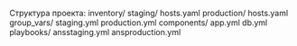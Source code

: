 Структура проекта:
inventory/
  staging/
    hosts.yaml
  production/
    hosts.yaml
group_vars/
  staging.yml
  production.yml
components/
  app.yml
  db.yml
playbooks/
  ansstaging.yml
  ansproduction.yml
